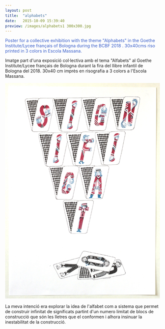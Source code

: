 ```yaml
---
layout: post
title:  "alphabets"
date:   2015-10-09 15:39:40
preview: /images/alphabets1 300x300.jpg
---
```



<font color="#395ec9">Poster for a collective exhibition with the theme "Alphabets" in the Goethe Institute/Lycee français of Bologna during the BCBF 2018 . 30x40cms riso printed in 3 colors in Escola Massana. </font><br>

Imatge part d'una exposició col·lectiva amb el tema  "Alfabets" al Goethe Institute/Lycee français de Bologna durant la fira del llibre infantil de Bologna del 2018. 30x40 cm imprès en risografia a 3 colors a l'Escola Massana.

![Picture 1](/images/alphabetsgran.jpg)

La meva intenció era explorar la idea de l'alfabet com a sistema que permet de construir infinitat de significats partint d'un numero limitat de blocs de construcció que són les lletres que el conformen i alhora insinuar la inestabilitat de la construcció.
